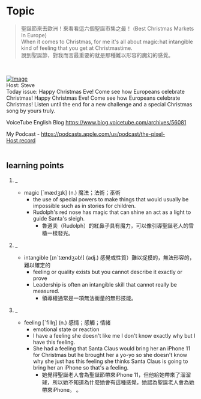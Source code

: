 # Topic

> 聖誕節來去歐洲！來看看這六個聖誕市集之最！ (Best Christmas Markets In Europe) <br>
> When it comes to Christmas, for me it's all about magic:hat intangible kind of feeling that you get at Christmastime. <br>
> 說到聖誕節，對我而言最重要的就是那種難以形容的魔幻的感覺。

 <br>

[![Image](https://cdn.voicetube.com/assets/thumbnails/2DS2qYSi-jU.jpg)](https://www.youtube.com/embed/2DS2qYSi-jU?rel=0&showinfo=0&cc_load_policy=0&controls=1&autoplay=1&iv_load_policy=3&playsinline=1&wmode=transparent&start=188&end=197&enablejsapi=1&origin=https://tw.voicetube.com&widgetid=1)<br>
Host: Steve
<br>Today issue: Happy Christmas Eve! Come see how Europeans celebrate Christmas! Happy Christmas Eve! Come see how Europeans celebrate Christmas! Listen until the end for a new challenge and a special Christmas song by yours truly.



VoiceTube English Blog https://www.blog.voicetube.com/archives/56081



My Podcast - https://podcasts.apple.com/us/podcast/the-pixel-
<br>
[Host record](https://cdn.voicetube.com/tmp/everyday_records/stephen_vt_44701/3758.mp3)
<br><br>
## learning points
1. _
	* magic  [ˋmædʒɪk] (n.) 魔法；法術；巫術
		- the use of special powers to make things that would usually be impossible such as in stories for children.
		- Rudolph's red nose has magic that can shine an act as a light to guide Santa's sleigh.
			+ 魯道夫（Rudolph）的紅鼻子具有魔力，可以像引導聖誕老人的雪橇一樣發光。

2. _
	* intangible  [ɪnˋtændʒəb!] (adj.) 感覺或性質）難以捉摸的，無法形容的，難以確定的
		- feeling or quality exists but you cannot describe it exactly or prove
		- Leadership is often an intangible skill that cannot really be measured.
			+ 領導權通常是一項無法衡量的無形技能。

3. _
	* feeling  [ˋfilIŋ] (n.) 感情；感觸；情緒
		- emotional state or reaction
		- I have a feeling she doesn't like me I don't know exactly why but I have this feeling.
		- She had a feeling that Santa Claus would bring her an iPhone 11 for Christmas but he brought her a yo-yo so she doesn't know why she just has this feeling she thinks Santa Claus is going to bring her an iPhone so that's a feeling.
			+ 她覺得聖誕老人會為聖誕節帶來iPhone 11，但他給她帶來了溜溜球，所以她不知道為什麼她會有這種感覺，她認為聖誕老人會為她帶來iPhone。 。
